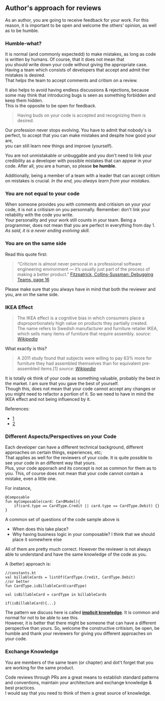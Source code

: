 ## Author's approach for reviews

As an author, you are going to receive feedback for your work. For this reason,
it is important to be open and welcome the others' opinion, as well as to be humble.

### Humble-what?

It is normal (and commonly expectedd) to make mistakes, as long as code is written by humans.
Of course, that it does not mean that <br> you should write down your code without giving the appropriate 
case. Having a team which consists of developers that accept and admit ther mistakes is desired. <br>
That helps the team to accept comments and critism on a review. 

It also helps to avoid having endless discussions & rejections, because some may think that introducing 
bugs is seen as something forbidden and keep them hidden. <br>This is the opposite to be open for feedback.

> Having buds on your code is accepted and recognizing them is desired.

Our profession never stops evolving. You have to admit that nobody's is perfect, 
to accept that you can make mistakes and despite how good your are, <br> you can still
learn new things and improve (yourself).

You are not unmistakable or unbuggable and you don't need to link 
your credibility as a developer with possible mistakes that can appear in your code.
After all, you are a human, so please **be humble**.

Additionally, being a member of a team with a leader that can accept critism on
mistakes is crucial. *In the end, you always learn from your mistakes.*


### You are not equal to your code

When someone provides you with comments and critisism on your your code,
it is not a critisism on you personnally. Remember: don't link your reliability with the code
you write. <br> Your personality and your work still counts in your team. 
Being a programmer, does not mean that you are perfect in everything from day 1.
*As said, it is a never ending evolving skill.*


### You are on the same side
Read this quote first:

> “Criticism is almost never personal in a professional software engineering environment — it’s usually just part of the process of making a better product."
> [Fitzpatrick, Collins-Sussman: Debugging Teams, page 16](https://book.debuggingteams.com)


Please make sure that you always have in mind that both the reviewer and you, are on the same side.


### IKEA Effect

> The IKEA effect is a cognitive bias in which consumers place a disproportionately high value on products they partially created. <br>The name refers to Swedish
> manufacturer and furniture retailer IKEA, which sells many items of furniture that require assembly. *source: [Wikipedia](https://en.wikipedia.org/wiki/IKEA_effect)*


What exactly is this?
> A 2011 study found that subjects were willing to pay 63% more for furniture they had assembled themselves than for equivalent pre-assembled items.[1]
> *source: [Wikipedia](https://en.wikipedia.org/wiki/IKEA_effect)*

It is totally ok think of your code as something valuable, probably the best in the market. I am sure that you gave the best of yourself. <br>
Though this, does not mean that your code cannot accept any changes or you might need to refactor a portion of it.
So we need to have in mind the IKEA effect and not being influenced by it.


References:
* [1](https://stitcher.io/blog/the-ikea-effect)
* [2](https://betterprogramming.pub/the-ikea-effect-when-people-delete-our-code-243405c151f3)

### Different Aspects/Perspectives on your Code

Each developer can have a different technical background, different approaches
on certain things, experiences, etc; <br>That applies as well for the reviewers of your code.
It is quite possible to see your code in an different way that yours. <br>
Plus, your code apporach and its concept is not as common for them as to you.
This, of course does not mean that your code cannot contain a mistake, even a little one.

For instance,

```
@Composable
fun myComposable(card: CardModel){
    if(card.type == CardType.Credit || card.type == CardType.Debit) {}
}
```

A common set of questions of the code sample above is
* When does this take place?
* Why having business logic in your composable? I think that we should place it somewhere else

All of them are pretty much correct. However the reviewer is not always
able to understand and have the same knowledge of the code as you.

A (better) approach is:
```
//constants.kt
val billableCards = listOf(CardType.Credit, CardType.Debit)
//or better
fun CardType.isBillableCard(cardType)

val isBillableCard = cardType in billableCards

if(isBillableCard){...}

```

The pattern we discuss here is called **[implicit knowledge](https://bloomfire.com/blog/implicit-tacit-explicit-knowledge/)**. It is common and normal for not to be able to see this.<br>
However, it is better that there might be someone that can have a different perspective than yours.
So, welcome the constructive critisism, be open, be humble and thank your reviewers for giving 
you different approaches on your code.

### Exchange Knowledge

You are members of the same team (or chapter) and dot't forget that you are working
for the same product.

Code reviews through PRs are a great means to establish standard patterns and conventions, maintain
your architecture and exchange knowledge & best practices. <br> I would say 
that you need to think of them a great source of knowledge.

